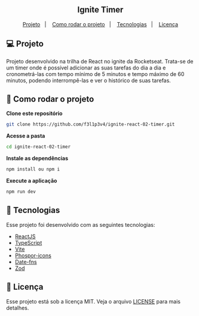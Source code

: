 <h2 align="center">
   Ignite Timer
</h2>

<p align="center">
  <a href="#-projeto">Projeto</a>&nbsp;&nbsp;&nbsp;|&nbsp;&nbsp;&nbsp;
  <a href="#-como-rodar-o-projeto">Como rodar o projeto</a>&nbsp;&nbsp;&nbsp;|&nbsp;&nbsp;&nbsp;
  <a href="#-tecnologias">Tecnologias</a>&nbsp;&nbsp;&nbsp;|&nbsp;&nbsp;&nbsp;
  <a href="#-licença">Licença</a>
</p>

## 💻 Projeto

Projeto desenvolvido na trilha de React no ignite da Rocketseat. Trata-se de um timer onde é possível adicionar as suas tarefas do dia a dia e cronometrá-las com tempo mínimo de 5 minutos e tempo máximo de 60 minutos, podendo interrompê-las e ver o histórico de suas tarefas.

## 🧭 Como rodar o projeto

**Clone este repositório**

```bash
git clone https://github.com/f3l1p3v4/ignite-react-02-timer.git
```

**Acesse a pasta**

```bash
cd ignite-react-02-timer
```

**Instale as dependências**

```bash
npm install ou npm i
```

**Execute a aplicação**

```bash
npm run dev
```

## 🚀 Tecnologias

Esse projeto foi desenvolvido com as seguintes tecnologias:

- [ReactJS](https://pt-br.reactjs.org/)
- [TypeScript](https://www.typescriptlang.org/pt/)
- [Vite](https://vitejs.dev/)
- [Phospor-icons](https://phosphoricons.com/)
- [Date-fns](https://date-fns.org/)
- [Zod](https://zod.dev/)

## 📝 Licença

Esse projeto está sob a licença MIT. Veja o arquivo [LICENSE](LICENSE) para mais detalhes.
